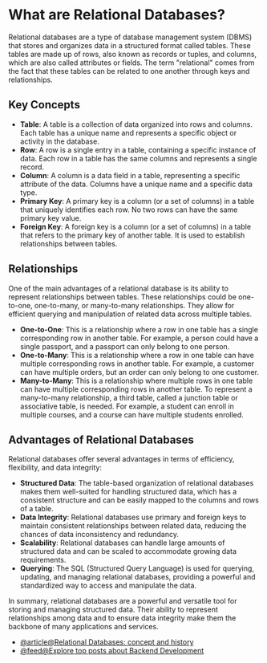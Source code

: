 # What are Relational Databases?

Relational databases are a type of database management system (DBMS) that stores and organizes data in a structured format called tables. These tables are made up of rows, also known as records or tuples, and columns, which are also called attributes or fields. The term "relational" comes from the fact that these tables can be related to one another through keys and relationships.

## Key Concepts

- **Table**: A table is a collection of data organized into rows and columns. Each table has a unique name and represents a specific object or activity in the database.
- **Row**: A row is a single entry in a table, containing a specific instance of data. Each row in a table has the same columns and represents a single record.
- **Column**: A column is a data field in a table, representing a specific attribute of the data. Columns have a unique name and a specific data type.
- **Primary Key**: A primary key is a column (or a set of columns) in a table that uniquely identifies each row. No two rows can have the same primary key value.
- **Foreign Key**: A foreign key is a column (or a set of columns) in a table that refers to the primary key of another table. It is used to establish relationships between tables.

## Relationships

One of the main advantages of a relational database is its ability to represent relationships between tables. These relationships could be one-to-one, one-to-many, or many-to-many relationships. They allow for efficient querying and manipulation of related data across multiple tables.

- **One-to-One**: This is a relationship where a row in one table has a single corresponding row in another table. For example, a person could have a single passport, and a passport can only belong to one person.
- **One-to-Many**: This is a relationship where a row in one table can have multiple corresponding rows in another table. For example, a customer can have multiple orders, but an order can only belong to one customer.
- **Many-to-Many**: This is a relationship where multiple rows in one table can have multiple corresponding rows in another table. To represent a many-to-many relationship, a third table, called a junction table or associative table, is needed. For example, a student can enroll in multiple courses, and a course can have multiple students enrolled.

## Advantages of Relational Databases

Relational databases offer several advantages in terms of efficiency, flexibility, and data integrity:

- **Structured Data**: The table-based organization of relational databases makes them well-suited for handling structured data, which has a consistent structure and can be easily mapped to the columns and rows of a table.
- **Data Integrity**: Relational databases use primary and foreign keys to maintain consistent relationships between related data, reducing the chances of data inconsistency and redundancy.
- **Scalability**: Relational databases can handle large amounts of structured data and can be scaled to accommodate growing data requirements.
- **Querying**: The SQL (Structured Query Language) is used for querying, updating, and managing relational databases, providing a powerful and standardized way to access and manipulate the data.

In summary, relational databases are a powerful and versatile tool for storing and managing structured data. Their ability to represent relationships among data and to ensure data integrity make them the backbone of many applications and services.

- [@article@Relational Databases: concept and history](https://www.ibm.com/topics/relational-databases)
- [@feed@Explore top posts about Backend Development](https://app.daily.dev/tags/backend?ref=roadmapsh)
